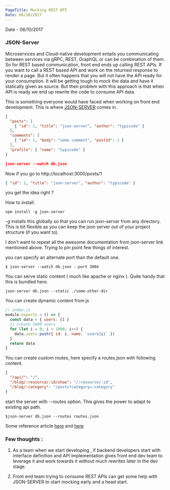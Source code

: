 ```yaml
---
PageTitle: Mocking REST API
Date: 06/10/2017
---
```


Date - 06/10/2017

### JSON-Server

Microservices and Cloud-native development entails you communicating between services via gRPC, REST, GraphQL or can be combination of them. So for REST based communication, front end ends up calling REST APIs. If you want to call a REST based API and work on the returned response to render a page. But it often happens
that you will not have the API ready for your consumption. It will be getting tough to mock the data and have it statically given as source. But then problem with this approach is that when API is ready we end up rewrite the code to consume API data. 

This is something everyone would have faced when working on front end development. This is where 
[JSON-SERVER](https://github.com/typicode/json-server) comes in. 

```json
{
  "posts": [
    { "id": 1, "title": "json-server", "author": "typicode" }
  ],
  "comments": [
    { "id": 1, "body": "some comment", "postId": 1 }
  ],
  "profile": { "name": "typicode" }
}
```

```json
json-server --watch db.json
```

Now if you go to http://localhost:3000/posts/1

```json
{ "id": 1, "title": "json-server", "author": "typicode" }
```

you get the idea right ? 


How to install.

```
npm install -g json-server
```
-g installs this globally so that you can run json-server from any directory. This is bit flexible as you can keep
the json server out of your project structure (if you want to).

I don't want to repeat all the awesome documentation from json-server link mentioned above. Trying to pin point few things of interest.

you can specify an alternate port than the default one. 
````
$ json-server --watch db.json --port 3004

````
You can serve static content ( much like apache or nginx ). Quite handy that this is bundled here. 

````
json-server db.json --static ./some-other-dir
````

You can create dynamic content from js 

```` javascript 1.5
// index.js
module.exports = () => {
  const data = { users: [] }
  // Create 1000 users
  for (let i = 0; i < 1000; i++) {
    data.users.push({ id: i, name: `user${i}` })
  }
  return data
}
````

You can create custom routes, here specify a routes.json with following content.

````json
{
  "/api/": "/",
  "/blog/:resource/:id/show": "/:resource/:id",
  "/blog/:category": "/posts?category=:category"
}
````

start the server with --routes option. This gives the power to adapt to existing api path. 


````
$json-server db.json --routes routes.json
````

Some reference article [here](https://egghead.io/lessons/nodejs-creating-demo-apis-with-json-server) and [here](http://www.betterpixels.co.uk/projects/2015/05/09/mock-up-your-rest-api-with-json-server)


### Few thoughts :

1. As a team when we start developing , if backend developers start with interface definition and API implementation 
gives front end dev team to leverage it and work towards it without much rewrites later in the dev stage. 

2. Front end team trying to consume REST APIs can get some help with JSON-SERVER to start mocking early and a head start.